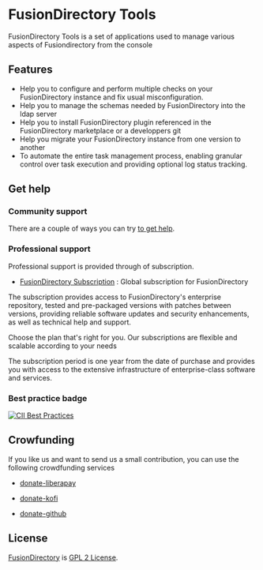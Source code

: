 
# FusionDirectory Tools

FusionDirectory Tools is a set of applications used to manage various aspects of Fusiondirectory from the console

## Features

* Help you to configure and perform multiple checks on your FusionDirectory instance and fix usual misconfiguration.
* Help you to manage the schemas needed by FusionDirectory into the ldap server
* Help you to install FusionDirectory plugin referenced in the FusionDirectory marketplace or a developpers git
* Help you migrate your FusionDirectory instance from one version to another
* To automate the entire task management process, enabling granular control over task execution and providing optional log status tracking.

## Get help

### Community support

There are a couple of ways you can try [to get help][get help].

### Professional support

Professional support is provided through of subscription.

* [FusionDirectory Subscription][subscription-fusiondirectory] : Global subscription for FusionDirectory 

The subscription provides access to FusionDirectory's enterprise repository, tested and pre-packaged versions with patches between versions, 
providing reliable software updates and security enhancements, as well as technical help and support.

Choose the plan that's right for you. Our subscriptions are flexible and scalable according to your needs

The subscription period is one year from the date of purchase and provides you with access to the extensive infrastructure of enterprise-class software and services.

### Best practice badge

[![CII Best Practices](https://bestpractices.coreinfrastructure.org/projects/351/badge)](https://bestpractices.coreinfrastructure.org/projects/351)
  
## Crowfunding

If you like us and want to send us a small contribution, you can use the following crowdfunding services

* [donate-liberapay]

* [donate-kofi]

* [donate-github]
  
## License

[FusionDirectory][FusionDirectory] is  [GPL 2 License](COPYING).

[FusionDirectory]: https://www.fusiondirectory.org/

[fusiondirectory-install]: https://fusiondirectory-user-manual.readthedocs.io/en/latest/fusiondirectory/install/index.html

[get help]: https://fusiondirectory-user-manual.readthedocs.io/en/latest/support/index.html

[subscription-fusiondirectory]: https://www.fusiondirectory.org/en/iam-tool-service-subscriptions/

[register]: https://register.fusiondirectory.org

[donate-liberapay]: https://liberapay.com/fusiondirectory/donate

[donate-kofi]: https://ko-fi.com/fusiondirectory

[donate-github]: https://github.com/fusiondirectory

